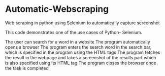 # Automatic-Webscraping
Web scraping in python using Selenium to automatically capture screenshot

This code demonstrates one of the use cases of Python- Selenium.

The user can search for a word in a website
The program automatically opens a browser
The program enters the search word in the search bar, which is specified in the program using the HTML tags
The program fetches the result in the webpage and takes a screenshot of the results part which is also specified using its HTML tag
The program closes the browser once the task is completed

